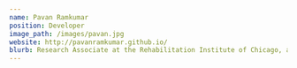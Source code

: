 ```yaml
---
name: Pavan Ramkumar
position: Developer
image_path: /images/pavan.jpg
website: http://pavanramkumar.github.io/
blurb: Research Associate at the Rehabilitation Institute of Chicago, and has specialized in encoding and decoding modeling of M/EEG and spikes recordings.
---
```

